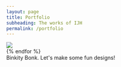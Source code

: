 ```yaml
---
layout: page
title: Portfolio
subheading: The works of IJH
permalink: /portfolio
---
```

<div class="uk-child-width-1-2@s uk-child-width-1-4@m uk-child-width-1-6@l uk-grid>
{% for portfolio_item in site.portfolio_items %}
	 <div>
	    <a href="{{site.baseurl}}/portfolio/{{portfolio_item.slug}}/"><img src="{{page.image}}"></a>
	 </div>
{% endfor %}
</div>

<div class="uk-width-1-2@m">
Binkity Bonk. Let's make some fun designs!
</div>
<div class="uk-width-1-2@m">

</div>
